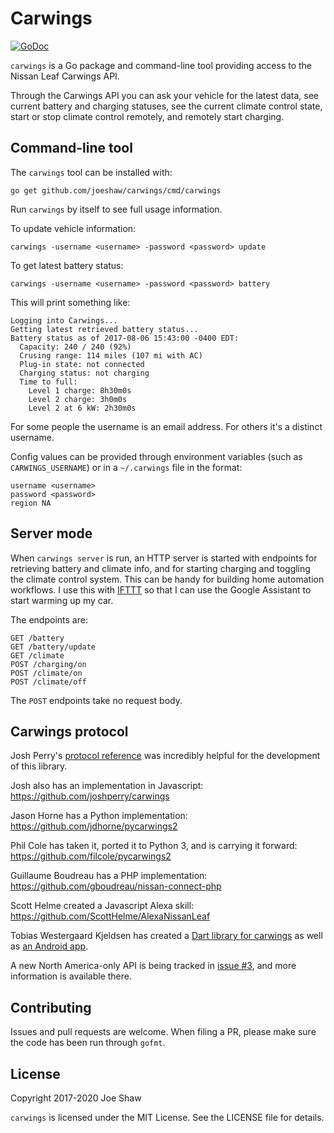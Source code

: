 # Carwings

[![GoDoc](https://godoc.org/github.com/joeshaw/carwings?status.svg)](http://godoc.org/github.com/joeshaw/carwings)

`carwings` is a Go package and command-line tool providing access to
the Nissan Leaf Carwings API.

Through the Carwings API you can ask your vehicle for the latest data,
see current battery and charging statuses, see the current climate
control state, start or stop climate control remotely, and remotely
start charging.

## Command-line tool

The `carwings` tool can be installed with:

    go get github.com/joeshaw/carwings/cmd/carwings

Run `carwings` by itself to see full usage information.

To update vehicle information:

    carwings -username <username> -password <password> update

To get latest battery status:

    carwings -username <username> -password <password> battery

This will print something like:

    Logging into Carwings...
    Getting latest retrieved battery status...
    Battery status as of 2017-08-06 15:43:00 -0400 EDT:
      Capacity: 240 / 240 (92%)
      Crusing range: 114 miles (107 mi with AC)
      Plug-in state: not connected
      Charging status: not charging
      Time to full:
        Level 1 charge: 8h30m0s
        Level 2 charge: 3h0m0s
        Level 2 at 6 kW: 2h30m0s

For some people the username is an email address.  For others it's a
distinct username.

Config values can be provided through environment variables (such as
`CARWINGS_USERNAME`) or in a `~/.carwings` file in the format:

```
username <username>
password <password>
region NA
```

## Server mode

When `carwings server` is run, an HTTP server is started with endpoints
for retrieving battery and climate info, and for starting charging and
toggling the climate control system.  This can be handy for building
home automation workflows.  I use this with [IFTTT](https://ifttt.com)
so that I can use the Google Assistant to start warming up my car.

The endpoints are:

```
GET /battery
GET /battery/update
GET /climate
POST /charging/on
POST /climate/on
POST /climate/off
```

The `POST` endpoints take no request body.

## Carwings protocol

Josh Perry's [protocol reference](https://github.com/joshperry/carwings/blob/master/protocol.markdown)
was incredibly helpful for the development of this library.

Josh also has an implementation in Javascript:
https://github.com/joshperry/carwings

Jason Horne has a Python implementation:
https://github.com/jdhorne/pycarwings2

Phil Cole has taken it, ported it to Python 3, and is carrying it
forward: https://github.com/filcole/pycarwings2

Guillaume Boudreau has a PHP implementation:
https://github.com/gboudreau/nissan-connect-php

Scott Helme created a Javascript Alexa skill:
https://github.com/ScottHelme/AlexaNissanLeaf

Tobias Westergaard Kjeldsen has created a [Dart library for
carwings](https://gitlab.com/tobiaswkjeldsen/dartcarwings) as well as
[an Android app](https://gitlab.com/tobiaswkjeldsen/carwingsflutter).

A new North America-only API is being tracked in [issue
#3](https://github.com/joeshaw/carwings/issues/3), and more
information is available there.

## Contributing

Issues and pull requests are welcome.  When filing a PR, please make
sure the code has been run through `gofmt`.

## License

Copyright 2017-2020 Joe Shaw

`carwings` is licensed under the MIT License.  See the LICENSE file
for details.
